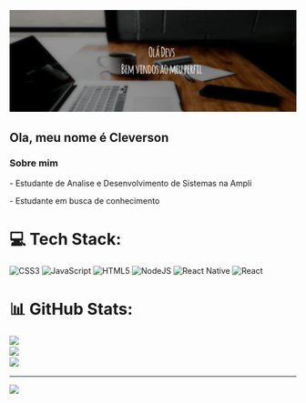 ![Bem vindos ao Meu Perfil!](https://github.com/Cleverson-Henriques/Cleverson-Henriques/blob/main/BannerGitHub.png)

## Ola, meu nome é Cleverson
### Sobre mim
<div style="display: inline_block"  >
 <p> - Estudante de Analise e Desenvolvimento de Sistemas na Ampli </p>
<p> - Estudante em busca de conhecimento </p>
 </div>



# 💻 Tech Stack:
![CSS3](https://img.shields.io/badge/css3-%231572B6.svg?style=for-the-badge&logo=css3&logoColor=white)  ![JavaScript](https://img.shields.io/badge/javascript-%23323330.svg?style=for-the-badge&logo=javascript&logoColor=%23F7DF1E) ![HTML5](https://img.shields.io/badge/html5-%23E34F26.svg?style=for-the-badge&logo=html5&logoColor=white) ![NodeJS](https://img.shields.io/badge/node.js-6DA55F?style=for-the-badge&logo=node.js&logoColor=white) ![React Native](https://img.shields.io/badge/react_native-%2320232a.svg?style=for-the-badge&logo=react&logoColor=%2361DAFB) ![React](https://img.shields.io/badge/react-%2320232a.svg?style=for-the-badge&logo=react&logoColor=%2361DAFB)
# 📊 GitHub Stats:
![](https://github-readme-stats.vercel.app/api?username=Cleverson-Henriques&theme=dark&hide_border=false&include_all_commits=false&count_private=false)<br/>
![](https://github-readme-streak-stats.herokuapp.com/?user=Cleverson-Henriques&theme=dark&hide_border=false)<br/>
![](https://github-readme-stats.vercel.app/api/top-langs/?username=Cleverson-Henriques&theme=dark&hide_border=false&include_all_commits=false&count_private=false&layout=compact)

---
[![](https://visitcount.itsvg.in/api?id=Cleverson-Henriques&icon=0&color=0)](https://visitcount.itsvg.in)

<!-- Proudly created with GPRM ( https://gprm.itsvg.in ) -->
